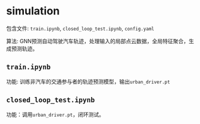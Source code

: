 # simulation

包含文件: `train.ipynb`, `closed_loop_test.ipynb`, `config.yaml`

算法: GNN预测自动驾驶汽车轨迹，处理输入的局部点云数据，全局特征聚合，生成预测轨迹。

## `train.ipynb`

功能: 训练非汽车的交通参与者的轨迹预测模型，输出`urban_driver.pt`

## `closed_loop_test.ipynb`

功能：调用`urban_driver.pt`，闭环测试。